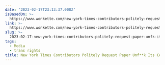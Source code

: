 ```yaml
---
date: '2023-02-17T23:13:37.000Z'
isBasedOn: >-
  https://www.wonkette.com/new-york-times-contributors-politely-request-paper-unf-k-its-coverage-of-trans-people
link: >-
  https://www.wonkette.com/new-york-times-contributors-politely-request-paper-unf-k-its-coverage-of-trans-people
slug: >-
  2023-02-17-new-york-times-contributors-politely-request-paper-unfk-its-coverage-of-t
tags:
  - Media
  - trans rights
title: New York Times Contributors Politely Request Paper Unf**k Its Coverage Of T
---
```



